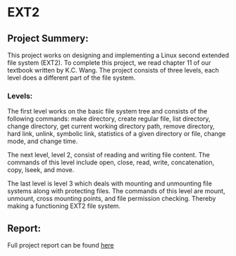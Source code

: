 # EXT2


## Project Summery: 
This project works on designing and implementing a Linux second extended file system (EXT2). To complete this project, we read chapter 11 of our textbook written by K.C. Wang. The project consists of three levels, each level does a different part of the file system. 

### Levels: 
The first level works on the basic file system tree and consists of the following commands: make directory, create regular file, list directory, change directory, get current working directory path, remove directory, hard link, unlink, symbolic link, statistics of a given directory or file, change mode, and change time. 

The next level, level 2, consist of reading and writing file content. The commands of this level include open, close, read, write, concatenation, copy, lseek, and move. 

The last level is level 3 which deals with mounting and unmounting file systems along with protecting files. The commands of this level are mount, unmount, cross mounting points, and file permission checking. Thereby making a functioning EXT2 file system.

## Report: 
Full project report can be found [here](https://github.com/NathanBunge/EXT2/wiki)
